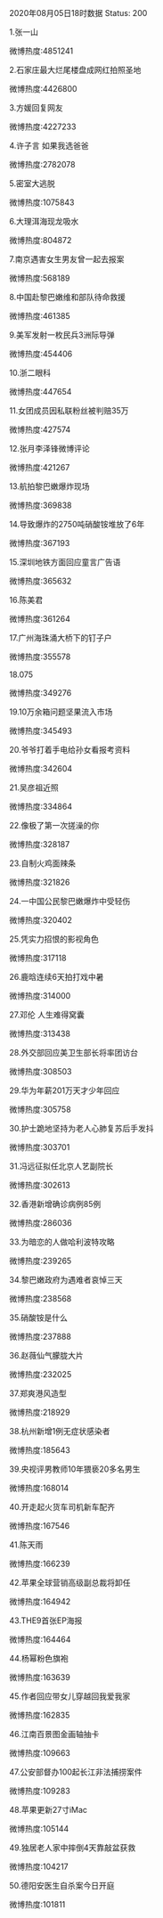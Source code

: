 2020年08月05日18时数据
Status: 200

1.张一山

微博热度:4851241

2.石家庄最大烂尾楼盘成网红拍照圣地

微博热度:4426800

3.方媛回复网友

微博热度:4227233

4.许子言 如果我选爸爸

微博热度:2782078

5.密室大逃脱

微博热度:1075843

6.大理洱海现龙吸水

微博热度:804872

7.南京遇害女生男友曾一起去报案

微博热度:568189

8.中国赴黎巴嫩维和部队待命救援

微博热度:461385

9.美军发射一枚民兵3洲际导弹

微博热度:454406

10.浙二眼科

微博热度:447654

11.女团成员因私联粉丝被判赔35万

微博热度:427574

12.张月李泽锋微博评论

微博热度:421267

13.航拍黎巴嫩爆炸现场

微博热度:369838

14.导致爆炸的2750吨硝酸铵堆放了6年

微博热度:367193

15.深圳地铁方面回应童言广告语

微博热度:365632

16.陈美君

微博热度:361264

17.广州海珠涌大桥下的钉子户

微博热度:355578

18.075

微博热度:349276

19.10万余箱问题坚果流入市场

微博热度:345493

20.爷爷打着手电给孙女看报考资料

微博热度:342604

21.吴彦祖近照

微博热度:334864

22.像极了第一次搓澡的你

微博热度:328187

23.自制火鸡面辣条

微博热度:321826

24.一中国公民黎巴嫩爆炸中受轻伤

微博热度:320402

25.凭实力招恨的影视角色

微博热度:317118

26.鹿晗连续6天拍打戏中暑

微博热度:314000

27.邓伦 人生难得窝囊

微博热度:313438

28.外交部回应美卫生部长将率团访台

微博热度:308503

29.华为年薪201万天才少年回应

微博热度:305758

30.护士跪地坚持为老人心肺复苏后手发抖

微博热度:303701

31.冯远征拟任北京人艺副院长

微博热度:302613

32.香港新增确诊病例85例

微博热度:286036

33.为暗恋的人做哈利波特攻略

微博热度:239265

34.黎巴嫩政府为遇难者哀悼三天

微博热度:238568

35.硝酸铵是什么

微博热度:237888

36.赵薇仙气朦胧大片

微博热度:232025

37.郑爽港风造型

微博热度:218929

38.杭州新增1例无症状感染者

微博热度:185643

39.央视评男教师10年猥亵20多名男生

微博热度:168014

40.开走起火货车司机新车配齐

微博热度:167546

41.陈天雨

微博热度:166239

42.苹果全球营销高级副总裁将卸任

微博热度:164942

43.THE9首张EP海报

微博热度:164464

44.杨幂粉色旗袍

微博热度:163639

45.作者回应带女儿穿越回我爱我家

微博热度:162835

46.江南百景图金画轴抽卡

微博热度:109663

47.公安部督办100起长江非法捕捞案件

微博热度:109283

48.苹果更新27寸iMac

微博热度:105144

49.独居老人家中摔倒4天靠敲盆获救

微博热度:104217

50.德阳安医生自杀案今日开庭

微博热度:101811

